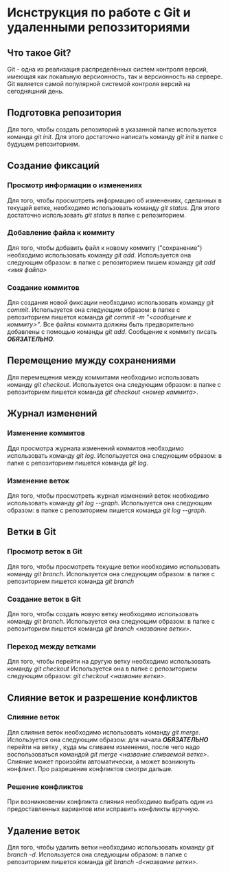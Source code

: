 # Иснструкция по работе с Git и удаленными репоззиториями

## Что такое Git?

Git - одна из реализация распределённых систем контроля версий, имеющая как локальную версионность, так и версионность на сервере. Git является самой популярной системой контроля версий на сегодняшний день.

## Подготовка репозитория
Для того, чтобы создать репозиторий в указанной папке используется команда *git init*. Для этого достаточно написать команду *git init* в папке с будущем репозиторием.

## Создание фиксаций
### Просмотр информации о изменениях

Для того, чтобы просмотреть информацию об изменениях, сделанных в текущей ветке, необходимо использовать команду *git status*. Для этого достаточно использовать *git status* в папке с репозиторием.

### Добавление файла к коммиту
Для того, чтобы добавить файл к новому коммиту ("сохранение") необходимо использовать команду *git add*. Используется она следующим образом: в папке с репозиторием пишем команду *git add <имя файла>*

### Создание коммитов

Для создания новой фиксации необходимо использовать команду *git commit*. Используется она следующим образом: в папке с репозиторием пишется команда *git commit -m "<сообщение к коммиту>"*. Все файлы коммита должны быть предворительно добавлены с помощью команды *git add*. Сообщение к коммиту писать ***ОБЯЗАТЕЛЬНО***.

## Перемещение мужду сохранениями 

Для перемещения между коммитами необходимо использовать команду *git checkout*. Используется она следующим образом: в папке с репозиторием пишется команда *git checkout <номер каммита>*.

## Журнал изменений
### Изменение коммитов

Ддя просмотра журнала изменений коммитов  необходимо использовать команду *git log*. Используется она следующим образом: в папке с репозиторием пишется команда *git log*.

### Изменение веток

Для того, чтобы просмотреть журнал изменений веток необходимо использовать команду *git log --graph*. Используется она следующим образом: в папке с репозиторием пишется команда *git log --graph*.

## Ветки в Git
### Просмотр веток в Git

Для того, чтобы просмотреть текущие ветки необходимо использовать команду *git branch*. Используется она следующим образом: в папке с репозиторием пишется команда *git branch*

### Создание веток в Git

Для того, чтобы создать новую ветку необходимо использовать команду *git branch*. Используется она следующим образом: в папке с репозиторием пишется команда *git branch <название ветки>*.

### Переход между ветками
Для того, чтобы перейти на другую ветку необходимо использовать команду *git checkout* Используется она в папке с репозиторием следующим образом: *git checkout <название ветки>*.

## Слияние веток и разрешение конфликтов
### Слияние веток

Для слияния веток необходимо использовать команду *git merge*. Используется она следующим образом: для начала ***ОБЯЗАТЕЛЬНО*** перейти на ветку , куда мы сливаем изменения, после чего надо воспользоваться командой *git merge <название сливаемой ветке>*. Слияние может произойти автоматически, а может возникнуть конфликт. Про разрешение конфликтов смотри дальше.

### Решение конфликтов

При возникновении конфликта слияния необходимо выбрать один из предоставленных вариантов или исправить конфликты вручную.

## Удаление веток

Для того, чтобы удалить ветки необходимо использовать команду *git branch -d*. Используется она следующим образом: в папке с репозиторием пишется команда *git branch -d<название ветки>*.
